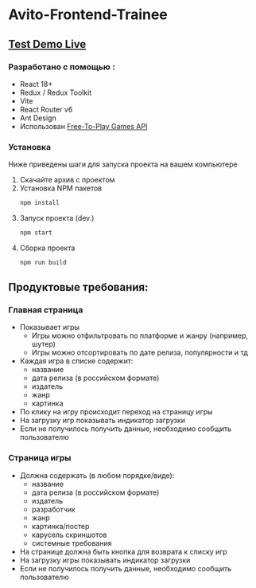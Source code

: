 # Avito-Frontend-Trainee
## [Test Demo Live](https://avito-trainee-test.vercel.app/)

### Разработано с помощью :
- React 18+
- Redux / Redux Toolkit
- Vite
- React Router v6
- Ant Design
- Использован [Free-To-Play Games API](https://www.freetogame.com/api-doc) 



### Установка
Ниже приведены шаги для запуска проекта на вашем компьютере
1. Скачайте архив с проектом
2. Установка NPM пакетов
   ```sh
   npm install
   ```
4. Запуск проекта (dev.)
   ```js
   npm start 
   ```
5. Сборка проекта
   ```js
   npm run build
   ```
## Продуктовые требования:
### Главная страница
- Показывает игры
  - Игры можно отфильтровать по платформе и жанру (например, шутер)
  - Игры можно отсортировать по дате релиза, популярности и тд
- Каждая игра в списке содержит:
  - название
  - дата релиза (в российском формате)
  - издатель
  - жанр
  - картинка
- По клику на игру происходит переход на страницу игры
- На загрузку игр показывать индикатор загрузки
- Если не получилось получить данные, необходимо сообщить пользователю
### Страница игры
- Должна содержать (в любом порядке/виде):
  - название
  - дата релиза (в российском формате)
  - издатель
  - разработчик
  - жанр
  - картинка/постер
  - карусель скриншотов
  - системные требования
- На странице должна быть кнопка для возврата к списку игр
- На загрузку игры показывать индикатор загрузки
- Если не получилось получить данные, необходимо сообщить пользователю


